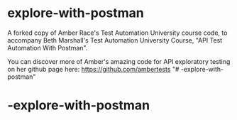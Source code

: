 # explore-with-postman
A forked copy of Amber Race's Test Automation University course code, to accompany Beth Marshall's Test Automation University Course, "API Test Automation With Postman".

You can discover more of Amber's amazing code for API exploratory testing on her github page here: https://github.com/ambertests
"# -explore-with-postman" 
# -explore-with-postman
